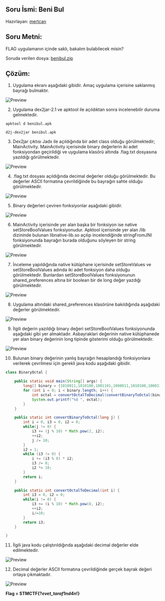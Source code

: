 ## Soru İsmi: Beni Bul
Hazırlayan: [mertcan](https://twitter.com/mertcancoskuner)
## Soru Metni: 

FLAG uygulamanın içinde saklı, bakalım bulabilecek misin?

Soruda verilen dosya: [benibul.zip](benibul.zip)

## Çözüm: 

1. Uygulama ekranı aşağıdaki gibidir. Amaç uygulama içerisine saklanmış bayrağı bulmaktır.

![Preview](s1.png)

2. Uygulama dex2jar-2.1 ve apktool ile açıldıktan sonra incelenebilir duruma gelmektedir.

`apktool d benibul.apk`

`d2j-dex2jar benibul.apk`

3. Dex2jar çıktısı Jadx ile açıldığında bir adet class olduğu görülmektedir; MainActivity. MainActivity içerisinde binary değerlerin iki adet fonksiyondan geçirildiği ve uygulama klasörü altında .flag.txt dosyasına yazıldığı görülmektedir. 

![Preview](s2.png)

4. .flag.txt dosyası açıldığında decimal değerler olduğu görülmektedir. Bu değerler ASCII formatına çevrildiğinde bu bayrağın sahte olduğu görülmektedir.

![Preview](s3.png)

5. Binary değerleri çeviren fonksiyonlar aşağıdaki gibidir.

![Preview](s4.png)

6. MainActivity içerisinde yer alan başka bir fonksiyon ise native setStoreBoolValues fonksiyonudur. Apktool içerisinde yer alan /lib dizininde bulunan libnative-lib.so açılıp incelendiğinde stringFromJNI fonksiyonunda bayrağın burada olduğunu söyleyen bir string görülmektedir.

![Preview](s5.png)

7. İnceleme yapıldığında native kütüphane içerisinde setStoreValues ve setStoreBoolValues adında iki adet fonksiyon daha olduğu görülmektedir. Bunlardan setStoreBoolValues fonksiyonunun shared_preferences altına bir boolean bir de long değer yazdığı görülmektedir.

![Preview](s6.png)

8. Uygulama altındaki shared_preferences klasörüne bakıldığında aşağıdaki değerler görülmektedir.

![Preview](s7.png)

9. İlgili değerin yazıldığı binary değeri setStoreBoolValues fonksiyonunda aşağıdaki gibi yer almaktadır. Asbayraklari değerinin native kütüphanede yer alan binary değerinin long tipinde gösterimi olduğu görülmektedir.

![Preview](s8.png)

10. Bulunan binary değerinin yanlış bayrağın hesaplandığı fonksiyonlara verilerek çevrilmesi için gerekli java kodu aşağıdaki gibidir.

```java
class BinaryOctal {

    public static void main(String[] args) {
        long[] binary = {1010011,1010100,1001101,1000011,1010100,1000110,1111011,111111,1011111,1100101,1110110,1100101,1110100,1011111,1110100,1100001,1110010,1100001,1100110,110001,1101110,1100100,110100,1101110,1011111,100001,1111101};
        for (int i = 0; i < binary.length; i++) {
            int octal = convertOctalToDecimal(convertBinaryToOctal(binary[i]));
            System.out.printf("%d ", octal);
        }
    }

    public static int convertBinaryToOctal(long j) {
        int i = 0, i3 = 0, i2 = 0;
        while(j != 0) {
            i3 += (j % 10) * Math.pow(2, i2);
            ++i2;
            j /= 10;
        }
        i2 = 1;
        while (i3 != 0) {
            i += (i3 % 8) * i2;
            i3 /= 8;
            i2 *= 10;
        }
        return i;
    }

    public static int convertOctalToDecimal(int i) {
        int i3 = 0, i2 = 0;
        while(i != 0) {
            i3 += (i % 10) * Math.pow(8, i2);
            ++i2;
            i/=10;
        }
        return i3;
    }

}
```

11. İlgili java kodu çalıştırıldığında aşağıdaki decimal değerler elde edilmektedir.

![Preview](s9.png)

12. Decimal değerler ASCII formatına çevrildiğinde gerçek bayrak değeri ortaya çıkmaktadır.

![Preview](s10.png)

**Flag  = STMCTF{?_evet_taraf1nd4n_!}**
